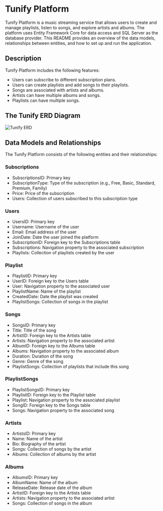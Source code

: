 # Tunify Platform

Tunify Platform is a music streaming service that allows users to create and manage playlists, listen to songs, and explore artists and albums. The platform uses Entity Framework Core for data access and SQL Server as the database provider. This README provides an overview of the data models, relationships between entities, and how to set up and run the application.

## Description

Tunify Platform includes the following features:
- Users can subscribe to different subscription plans.
- Users can create playlists and add songs to their playlists.
- Songs are associated with artists and albums.
- Artists can have multiple albums and songs.
- Playlists can have multiple songs.

## The Tunify ERD Diagram
![Tunify ERD ](assets/ERDTunify.PNG)

## Data Models and Relationships

The Tunify Platform consists of the following entities and their relationships:

### Subscriptions
- SubscriptionsID: Primary key
- SubscriptionType: Type of the subscription (e.g., Free, Basic, Standard, Premium, Family)
- Price: Price of the subscription
- Users: Collection of users subscribed to this subscription type

### Users
- UsersID: Primary key
- Username: Username of the user
- Email: Email address of the user
- JoinDate: Date the user joined the platform
- SubscriptionID: Foreign key to the Subscriptions table
- Subscriptions: Navigation property to the associated subscription
- Playlists: Collection of playlists created by the user

### Playlist
- PlaylistID: Primary key
- UserID: Foreign key to the Users table
- User: Navigation property to the associated user
- PlaylistName: Name of the playlist
- CreatedDate: Date the playlist was created
- PlaylistSongs: Collection of songs in the playlist

### Songs
- SongsID: Primary key
- Title: Title of the song
- ArtistID: Foreign key to the Artists table
- Artists: Navigation property to the associated artist
- AlbumID: Foreign key to the Albums table
- Albums: Navigation property to the associated album
- Duration: Duration of the song
- Genre: Genre of the song
- PlaylistSongs: Collection of playlists that include this song

### PlaylistSongs
- PlaylistSongsID: Primary key
- PlaylistID: Foreign key to the Playlist table
- Playlist: Navigation property to the associated playlist
- SongID: Foreign key to the Songs table
- Songs: Navigation property to the associated song

### Artists
- ArtistsID: Primary key
- Name: Name of the artist
- Bio: Biography of the artist
- Songs: Collection of songs by the artist
- Albums: Collection of albums by the artist

### Albums
- AlbumsID: Primary key
- AlbumName: Name of the album
- ReleaseDate: Release date of the album
- ArtistID: Foreign key to the Artists table
- Artists: Navigation property to the associated artist
- Songs: Collection of songs in the album